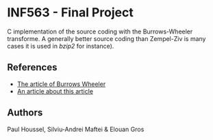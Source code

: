 # INF563 - Final Project

C implementation of the source coding with the Burrows-Wheeler transforme. A generally better source coding than Zempel-Ziv is many cases
it is used in *bzip2* for instance).

## References
- [The article of Burrows Wheeler](http://www.hpl.hp.com/techreports/Compaq-DEC/SRC-RR-124.pdf)
- [An article about this article](http://www.dogma.net/markn/articles/bwt/bwt.htm)

## Authors

Paul Houssel, Silviu-Andrei Maftei & Elouan Gros
